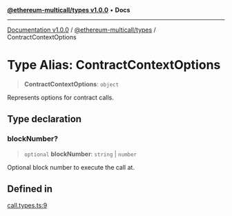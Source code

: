 [**@ethereum-multicall/types v1.0.0**](../README.md) • **Docs**

***

[Documentation v1.0.0](../../../packages.md) / [@ethereum-multicall/types](../README.md) / ContractContextOptions

# Type Alias: ContractContextOptions

> **ContractContextOptions**: `object`

Represents options for contract calls.

## Type declaration

### blockNumber?

> `optional` **blockNumber**: `string` \| `number`

Optional block number to execute the call at.

## Defined in

[call.types.ts:9](https://github.com/niZmosis/ethereum-multicall/blob/2a2d077a99c23b464a4e40dd6375d06ce98594bd/packages/types/src/call.types.ts#L9)
